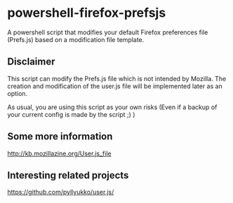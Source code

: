 # powershell-firefox-prefsjs
A powershell script that modifies your default Firefox preferences file (Prefs.js) based on a modification file template.

## Disclaimer
This script can modify the Prefs.js file which is not intended by Mozilla.
The creation and modification of the user.js file will be implemented later as an option.

As usual, you are using this script as your own risks (Even if a backup of your current config is made by the script ;) )

## Some more information
http://kb.mozillazine.org/User.js_file

## Interesting related projects
https://github.com/pyllyukko/user.js/
